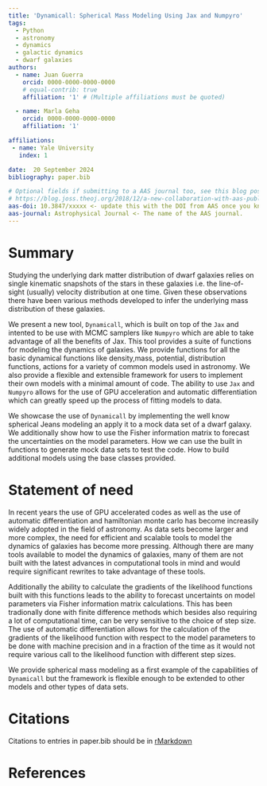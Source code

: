 ```yaml
---
title: 'Dynamicall: Spherical Mass Modeling Using Jax and Numpyro'
tags:
  - Python
  - astronomy
  - dynamics
  - galactic dynamics
  - dwarf galaxies
authors:
  - name: Juan Guerra
    orcid: 0000-0000-0000-0000
    # equal-contrib: true
    affiliation: '1' # (Multiple affiliations must be quoted)

  - name: Marla Geha
    orcid: 0000-0000-0000-0000
    affiliation: '1'

affiliations:
 - name: Yale University
   index: 1

date:  20 September 2024
bibliography: paper.bib

# Optional fields if submitting to a AAS journal too, see this blog post:
# https://blog.joss.theoj.org/2018/12/a-new-collaboration-with-aas-publishing
aas-doi: 10.3847/xxxxx <- update this with the DOI from AAS once you know it.
aas-journal: Astrophysical Journal <- The name of the AAS journal.
---
```


# Summary
Studying the underlying dark matter distribution of dwarf galaxies relies on single kinematic snapshots of the stars in these galaxies i.e. the line-of-sight (usually) velocity distribution at one time.
Given these observations there have been various methods developed to infer the underlying mass distribution of these galaxies.

We present a new tool, `Dynamicall`, which is built on top of the `Jax` and intented to be use with MCMC samplers like `Numpyro` which are able to take advantage of all the benefits of Jax.
This tool provides a suite of functions for modeling the dynamics of galaxies.
We provide functions for all the basic dynamical functions like density,mass, potential, distribution functions, actions for a variety of common models used in astronomy.
We also provide a flexible and extensible framework for users to implement their own models with a minimal amount of code.
The ability to use `Jax` and `Numpyro` allows for the use of GPU acceleration and automatic differentiation which can greatly speed up the process of fitting models to data.

We showcase the use of `Dynamicall` by implementing the well know spherical Jeans modeling an apply it to a mock data set of a dwarf galaxy.
We additionally show how to use the Fisher information matrix to forecast the uncertainties on the model parameters.
How we can use the built in functions to generate mock data sets to test the code.
How to build additional models using the base classes provided.



# Statement of need

In recent years the use of GPU accelerated codes as well as the use of automatic differentiation and hamiltonian monte carlo has become increasily widely adopted in the field of astronomy.
As data sets become larger and more complex, the need for efficient and scalable tools to model the dynamics of galaxies has become more pressing.
Although there are many tools available to model the dynamics of galaxies, many of them are not built with the latest advances in computational tools in mind and would require significant rewrites to take advantage of these tools.

Additionally the ability to calculate the gradients of the likelihood functions built with this functions leads to the ability to forecast uncertaints on model parameters via Fisher information matrix calculations. This has  been tradionally done with finite difference methods which besides also requiring a lot of computational time, can be very sensitive to the choice of step size.
The use of automatic differentiation allows for the calculation of the gradients of the likelihood function with respect to the model parameters to be done with machine precision and in a fraction of the time as it would not require various call to the likelihood function with different step sizes.

We provide spherical mass modeling as a first example of the capabilities of `Dynamicall` but the framework is flexible enough to be extended to other models and other types of data sets.




# Citations

Citations to entries in paper.bib should be in
[rMarkdown](http://rmarkdown.rstudio.com/authoring_bibliographies_and_citations.html)


# References